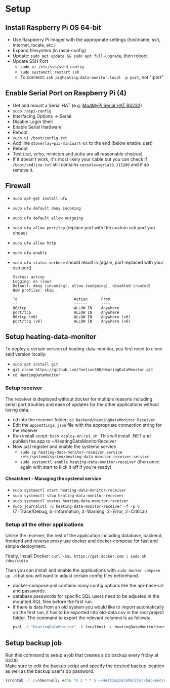 # Setup

## Install Raspberry Pi OS 64-bit

- Use Raspberry Pi Imager with the appropriate settings (hostname, ssh, internet, locale, etc.)
- Expand filesystem (in raspi-config)
- Update: `sudo apt update && sudo apt full-upgrade`, then reboot
- Update SSH Port
  - `sudo vi /etc/ssh/sshd_config`
  - `sudo systemctl restart ssh`
  - To connect: `ssh pi@heating-data-monitor.local -p port`, not ":port"

## Enable Serial Port on Raspberry Pi (4)

- Get and mount a Serial HAT (e.g. [ModMyPi Serial HAT RS232](https://www.pi-shop.ch/modmypi-serial-hat-rs232))
- `sudo raspi-config`
- Interfacing Options -> Serial
- Disable Login Shell
- Enable Serial Hardware
- Reboot
- `sudo vi /boot/config.txt`
- Add line `dtoverlay=pi3-miniuart-bt` to the end (below enable_uart)
- Reboot
- Test (cat, echo, minicom and putty are all reasonable choices)
- If it doesn't work, it's most likely your cable but you can check if `/boot/cmdline.txt` still contains `console=serial0,115200` and if so remove it.

## Firewall

- `sudo apt-get install ufw`
- `sudo ufw default deny incoming`
- `sudo ufw default allow outgoing`
- `sudo ufw allow port/tcp` (replace port with the custom ssh port you chose)
- `sudo ufw allow http`
- `sudo ufw enable`
- `sudo ufw status verbose` should result in (again, port replaced with your ssh port)

  ```
  Status: active
  Logging: on (low)
  Default: deny (incoming), allow (outgoing), disabled (routed)
  New profiles: skip

  To                         Action      From
  --                         ------      ----
  80/tcp                     ALLOW IN    Anywhere
  port/tcp                   ALLOW IN    Anywhere
  80/tcp (v6)                ALLOW IN    Anywhere (v6)
  port/tcp (v6)              ALLOW IN    Anywhere (v6)
  ```

## Setup heating-data-monitor

To deploy a certain version of heating-data-monitor, you first need to clone said version locally:

- `sudo apt install git`
- `git clone https://github.com/Joelius300/HeatingDataMonitor.git`
- `cd HeatingDataMonitor`

### Setup receiver

The receiver is deployed without docker for multiple reasons including serial port troubles and ease of updates for the other applications without losing data.

- cd into the receiver folder: `cd backend/HeatingDataMonitor.Receiver`
- Edit the `appsettings.json` file with the appropriate connection string for the receiver
- Run install script: `bash deploy-on-rpi.sh`. This will install .NET and publish the app to ~/HeatingDataMonitorReceiver
- Now just register and enable the systemd service
  - `sudo cp heating-data-monitor-receiver.service /etc/systemd/system/heating-data-monitor-receiver.service`
  - `sudo systemctl enable heating-data-monitor-receiver` (then once again with start to kick it off if you're ready)

#### Cheatsheet - Managing the systemd service

- `sudo systemctl start heating-data-monitor-receiver`
- `sudo systemctl stop heating-data-monitor-receiver`
- `sudo systemctl status heating-data-monitor-receiver`
- `sudo journalctl -u heating-data-monitor-receiver -f -p 6` (7=Trace/Debug, 6=Information, 4=Warning, 3=Error, 2=Critical)

### Setup all the other applications

Unlike the receiver, the rest of the application including database, backend, frontend and reverse proxy use docker and docker-compose for fast and simple deployment.

Firstly, install Docker: `curl -sSL https://get.docker.com | sudo sh /dev/stdin`

Then you can install and enable the applications with `sudo docker compose up -d` but you will want to adjust certain config files beforehand.

- docker-compose.yml contains many config options like the api-base-url and passwords.
- database passwords for specific SQL users need to be adjusted in the mounted SQL files before the first run.
- if there is data from an old system you would like to import automatically on the first run, it has to be exported into old-data.csv in the root project folder. The command to export the relevant columns is as follows:
  ```bash
  psql -d "HeatingDataMonitor" -h localhost -U heatingDataMonitorUser -c "\copy \"HeatingData\" (\"SPS_Zeit\",\"ReceivedTime\",\"Kessel\",\"Ruecklauf\",\"Abgas\",\"CO2_Soll\",\"CO2_Ist\",\"Saugzug_Ist\",\"Puffer_Oben\",\"Puffer_Unten\",\"Platine\",\"Betriebsphase_Kessel\",\"Aussen\",\"Vorlauf_HK1_Ist\",\"Vorlauf_HK1_Soll\",\"Betriebsphase_HK1\",\"Vorlauf_HK2_Ist\",\"Vorlauf_HK2_Soll\",\"Betriebsphase_HK2\",\"Boiler_1\",\"DI_0\",\"DI_1\",\"DI_2\",\"DI_3\",\"A_W_0\",\"A_W_1\",\"A_W_2\",\"A_W_3\",\"A_EA_0\",\"A_EA_1\",\"A_EA_2\",\"A_EA_3\",\"A_EA_4\",\"A_PHASE_0\",\"A_PHASE_1\",\"A_PHASE_2\",\"A_PHASE_3\",\"A_PHASE_4\") TO '/mnt/data_backups/$(date +%Y-%m-%dT%H_%M_%S%z).csv' DELIMITER ',' CSV HEADER;"
  ```

## Setup backup job

Run this command to setup a job that creates a db backup every friday at 03:00. \
Make sure to edit the backup script and specify the desired backup location as well as the backup user's db password.

```bash
(crontab -l 2>/dev/null; echo "0 3 * * 5 ~/HeatingDataMonitor/backend/HeatingDataMonitor.Database/backup.sh") | crontab -
```
